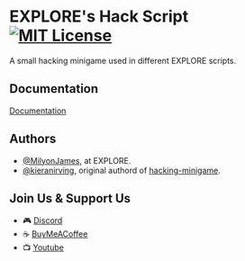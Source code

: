 
# EXPLORE's Hack Script [![MIT License](https://img.shields.io/badge/License-MIT-green.svg)](https://choosealicense.com/licenses/mit/)

A small hacking minigame used in different EXPLORE scripts.
## Documentation

[Documentation](https://gtadocs.gta-explore.com/hack)


## Authors

- [@MilyonJames](https://github.com/MilyonJames), at EXPLORE.
- [@kieranirving](https://github.com/kieranirving), original authord of [hacking-minigame](https://github.com/kieranirving/hacking-minigame).


## Join Us & Support Us
- 🎮 [Discord](https://discord.gg/MjTkbWb3Bd)
- ☕ [BuyMeACoffee](https://buymeacoffee.com/gtaexplore)
- 📺 [Youtube](https://www.youtube.com/@gta-explore)
